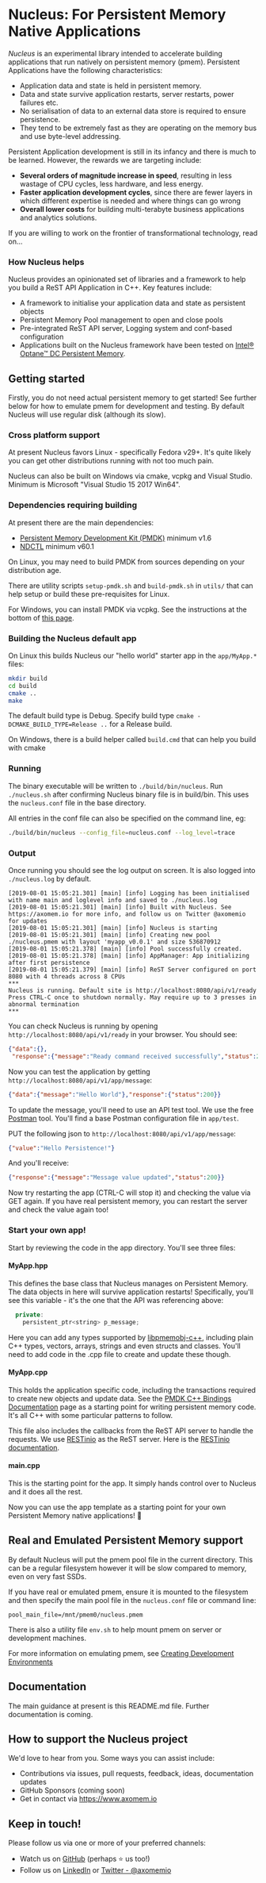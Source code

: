 # **Nucleus: For Persistent Memory Native Applications**

_Nucleus_ is an experimental library intended to accelerate building applications that run natively on 
persistent memory (pmem). Persistent Applications have the following characteristics:

* Application data and state is held in persistent memory. 
* Data and state survive application restarts, server restarts, power failures etc.
* No serialisation of data to an external data store is required to ensure persistence. 
* They tend to be extremely fast as they are operating on the memory bus and use byte-level addressing.

Persistent Application development is still in its infancy and there is much to be learned.
However, the rewards we are targeting include:

* **Several orders of magnitude increase in speed**, resulting in less wastage of CPU cycles, less hardware, and less energy.
* **Faster application development cycles**, since there are fewer layers in which different expertise is needed and where things can go wrong
* **Overall lower costs** for building multi-terabyte business applications and analytics solutions.

If you are willing to work on the frontier of transformational technology, read on...   

### How Nucleus helps
Nucleus provides an opinionated set of libraries and a framework to help you build a ReST API Application in C++.
Key features include:

* A framework to initialise your application data and state as persistent objects
* Persistent Memory Pool management to open and close pools
* Pre-integrated ReST API server, Logging system and conf-based configuration 
* Applications built on the Nucleus framework have been tested on [Intel® Optane™ DC Persistent Memory](https://www.intel.sg/content/www/xa/en/architecture-and-technology/optane-dc-persistent-memory.html).

## Getting started 
Firstly, you do not need actual persistent memory to get started! See further below for how to emulate pmem
for development and testing. By default Nucleus will use regular disk (although its slow). 

### Cross platform support
At present Nucleus favors Linux - specifically Fedora v29+. It's quite likely you can get 
other distributions running with not too much pain.  

Nucleus can also be built on Windows via cmake, vcpkg and Visual Studio. Minimum is Microsoft "Visual Studio 15 2017 Win64". 

### Dependencies requiring building

At present there are the main dependencies:
* [Persistent Memory Development Kit (PMDK)](https://github.com/pmem/pmdk) minimum v1.6
* [NDCTL](https://github.com/pmem/ndctl) minimum v60.1 

On Linux, you may need to build PMDK from sources depending on your distribution age.  

There are utility scripts ```setup-pmdk.sh``` and ```build-pmdk.sh```  in ```utils/``` that can help setup or build these pre-requisites for Linux.

For Windows, you can install PMDK via vcpkg. See the instructions at the bottom
of [this page](https://github.com/pmem/libpmemobj-cpp).  

### Building the Nucleus default app

On Linux this builds Nucleus our "hello world" starter app in the ``app/MyApp.*`` files:

```bash
mkdir build
cd build
cmake ..
make
```

The default build type is Debug. Specify build type ``cmake -DCMAKE_BUILD_TYPE=Release ..`` for a Release build.

On Windows, there is a build helper called ```build.cmd``` that can help you build with cmake 

### Running
The binary executable will be written to ``./build/bin/nucleus``. 
Run `./nucleus.sh` after confirming Nucleus binary file is in build/bin. This uses the ```nucleus.conf``` file in the base directory.
 
All entries in the conf file can also be specified on the command line, eg:
```bash
./build/bin/nucleus --config_file=nucleus.conf --log_level=trace
```

### Output
Once running you should see the log output on screen. It is also logged into ``./nucleus.log`` by default.
```
[2019-08-01 15:05:21.301] [main] [info] Logging has been initialised with name main and loglevel info and saved to ./nucleus.log
[2019-08-01 15:05:21.301] [main] [info] Built with Nucleus. See https://axomem.io for more info, and follow us on Twitter @axomemio for updates
[2019-08-01 15:05:21.301] [main] [info] Nucleus is starting
[2019-08-01 15:05:21.301] [main] [info] Creating new pool ./nucleus.pmem with layout 'myapp_v0.0.1' and size 536870912
[2019-08-01 15:05:21.378] [main] [info] Pool successfully created.
[2019-08-01 15:05:21.378] [main] [info] AppManager: App initializing after first persistence
[2019-08-01 15:05:21.379] [main] [info] ReST Server configured on port 8080 with 4 threads across 8 CPUs
***
Nucleus is running. Default site is http://localhost:8080/api/v1/ready
Press CTRL-C once to shutdown normally. May require up to 3 presses in abnormal termination
***
```

You can check Nucleus is running by opening ``http://localhost:8080/api/v1/ready`` in your browser. You should see:
```json
{"data":{},
 "response":{"message":"Ready command received successfully","status":200}}
```

Now you can test the application by getting ``http://localhost:8080/api/v1/app/message``: 
```json
{"data":{"message":"Hello World"},"response":{"status":200}}
```

To update the message, you'll need to use an API test tool. We use the free 
[Postman](https://www.getpostman.com/) tool. You'll find a base Postman configuration file in ``app/test``.

PUT the following json to ``http://localhost:8080/api/v1/app/message``:
```json
{"value":"Hello Persistence!"}
```
And you'll receive:
```json
{"response":{"message":"Message value updated","status":200}}
```
Now try restarting the app (CTRL-C will stop it) and checking the value via GET again. If you have real persistent 
memory, you can restart the server and check the value again too!

### Start your own app!

Start by reviewing the code in the app directory. You'll see three files:

#### MyApp.hpp
This defines the base class that Nucleus manages on Persistent Memory. The data objects in here will survive application restarts!
Specifically, you'll see this variable - it's the one that the API was referencing above:
```cpp
  private:
    persistent_ptr<string> p_message;
```
Here you can add any types supported by [libpmemobj-c++](https://github.com/pmem/libpmemobj-cpp), 
including plain C++ types, vectors, arrays, strings and even structs 
and classes. You'll need to add code in the .cpp file to create and update these though.

 
#### MyApp.cpp
This holds the application specific code, including the transactions required to create new objects and update data. 
See the [PMDK C++ Bindings Documentation](https://pmem.io/pmdk/cpp_obj/) page as a starting point for writing persistent 
memory code. It's all C++ with some particular patterns to follow.  

This file also includes the callbacks from the ReST API server to handle the requests. We use [RESTinio](https://github.com/Stiffstream/restinio) as the ReST
server. Here is the [RESTinio documentation](https://stiffstream.com/en/docs.html).

#### main.cpp
This is the starting point for the app. It simply hands control over to Nucleus and it does all the rest. 

Now you can use the app template as a starting point for your own Persistent Memory native applications! :rocket:

## Real and Emulated Persistent Memory support

By default Nucleus will put the pmem pool file in the current directory. This can be a regular filesystem however 
it will be slow compared to memory, even on very fast SSDs.

If you have real or emulated pmem, ensure it is mounted to the filesystem and then specify the main pool file
in the ```nucleus.conf``` file or command line:

```
pool_main_file=/mnt/pmem0/nucleus.pmem 
```
There is also a utility file ```env.sh``` to help mount pmem on server or development machines. 

For more information on emulating pmem, see 
[Creating Development Environments](https://docs.pmem.io/getting-started-guide/creating-development-environments)

## Documentation
The main guidance at present is this README.md file. Further documentation is coming.  

## How to support the Nucleus project
We'd love to hear from you. Some ways you can assist include:
* Contributions via issues, pull requests, feedback, ideas, documentation updates
* GitHub Sponsors (coming soon)
* Get in contact via https://www.axomem.io

## Keep in touch! 
Please follow us via one or more of your preferred channels:
* Watch us on [GitHub](https://github.com/axomem/nucleus) (perhaps :star: us too!)
* Follow us on [LinkedIn](https://www.linkedin.com/company/axomem/) or [Twitter - @axomemio](https://twitter.com/axomemio)
